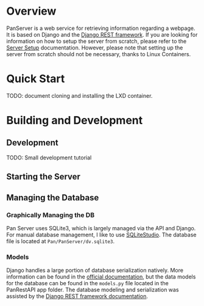# Overview
PanServer is a web service for retrieving information regarding a webpage. It is based on Django and the [Django REST framework](http://www.django-rest-framework.org/). If you are looking for information on how to setup the server from scratch, please refer to the [Server Setup](https://github.com/aknobloch/Pan/blob/master/Documentation/Server%20Setup.md) documentation. However, please note that setting up the server from scratch should not be necessary, thanks to Linux Containers.

# Quick Start
TODO: document cloning and installing the LXD container.

# Building and Development

## Development
TODO: Small development tutorial

## Starting the Server

## Managing the Database
### Graphically Managing the DB
Pan Server uses SQLite3, which is largely managed via the API and Django. For manual database management, I like to use [SQLiteStudio](https://sqlitestudio.pl/index.rvt?act=about). The database file is located at `Pan/PanServer/dv.sqlite3`. 

### Models
Django handles a large portion of database serialization natively. More information can be found in the [official documentation](https://docs.djangoproject.com/en/2.0/topics/db/models/), but the data models for the database can be found in the `models.py` file located in the PanRestAPI app folder. The database modeling and serialization was assisted by the [Django REST framework documentation](http://www.django-rest-framework.org/tutorial/1-serialization/).
